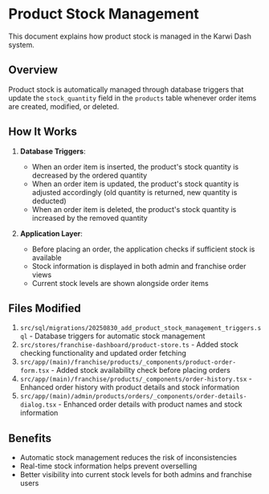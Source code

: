 # Product Stock Management

This document explains how product stock is managed in the Karwi Dash system.

## Overview

Product stock is automatically managed through database triggers that update the `stock_quantity` field in the `products` table whenever order items are created, modified, or deleted.

## How It Works

1. **Database Triggers**: 
   - When an order item is inserted, the product's stock quantity is decreased by the ordered quantity
   - When an order item is updated, the product's stock quantity is adjusted accordingly (old quantity is returned, new quantity is deducted)
   - When an order item is deleted, the product's stock quantity is increased by the removed quantity

2. **Application Layer**:
   - Before placing an order, the application checks if sufficient stock is available
   - Stock information is displayed in both admin and franchise order views
   - Current stock levels are shown alongside order items

## Files Modified

1. `src/sql/migrations/20250830_add_product_stock_management_triggers.sql` - Database triggers for automatic stock management
2. `src/stores/franchise-dashboard/product-store.ts` - Added stock checking functionality and updated order fetching
3. `src/app/(main)/franchise/products/_components/product-order-form.tsx` - Added stock availability check before placing orders
4. `src/app/(main)/franchise/products/_components/order-history.tsx` - Enhanced order history with product details and stock information
5. `src/app/(main)/admin/products/orders/_components/order-details-dialog.tsx` - Enhanced order details with product names and stock information

## Benefits

- Automatic stock management reduces the risk of inconsistencies
- Real-time stock information helps prevent overselling
- Better visibility into current stock levels for both admins and franchise users